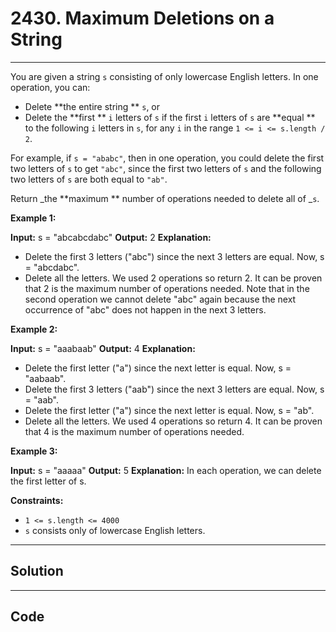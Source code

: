 # 2430. Maximum Deletions on a String

---

You are given a string `s` consisting of only lowercase English letters. In one operation, you can:

  * Delete **the entire string ** `s`, or
  * Delete the **first ** `i` letters of `s` if the first `i` letters of `s` are **equal ** to the following `i` letters in `s`, for any `i` in the range `1 <= i <= s.length / 2`.



For example, if `s = "ababc"`, then in one operation, you could delete the first two letters of `s` to get `"abc"`, since the first two letters of `s` and the following two letters of `s` are both equal to `"ab"`.

Return _the **maximum ** number of operations needed to delete all of _`s`.

 

**Example 1:**


**Input:** s = "abcabcdabc"
**Output:** 2
**Explanation:**
- Delete the first 3 letters ("abc") since the next 3 letters are equal. Now, s = "abcdabc".
- Delete all the letters.
We used 2 operations so return 2. It can be proven that 2 is the maximum number of operations needed.
Note that in the second operation we cannot delete "abc" again because the next occurrence of "abc" does not happen in the next 3 letters.


**Example 2:**


**Input:** s = "aaabaab"
**Output:** 4
**Explanation:**
- Delete the first letter ("a") since the next letter is equal. Now, s = "aabaab".
- Delete the first 3 letters ("aab") since the next 3 letters are equal. Now, s = "aab".
- Delete the first letter ("a") since the next letter is equal. Now, s = "ab".
- Delete all the letters.
We used 4 operations so return 4. It can be proven that 4 is the maximum number of operations needed.


**Example 3:**


**Input:** s = "aaaaa"
**Output:** 5
**Explanation:** In each operation, we can delete the first letter of s.


 

**Constraints:**

  * `1 <= s.length <= 4000`
  * `s` consists only of lowercase English letters.

---

## Solution



---

## Code
```python


```